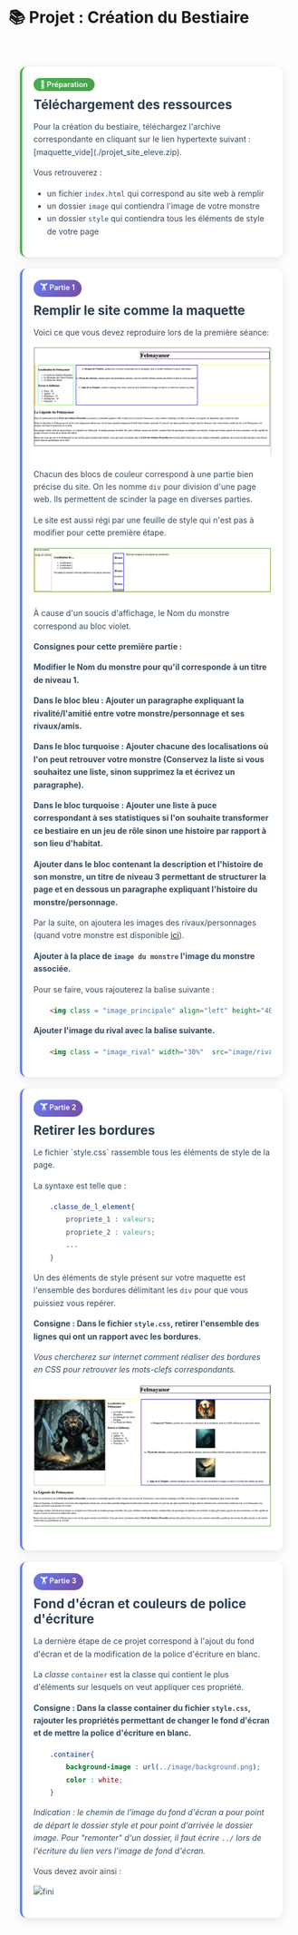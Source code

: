 # 📚 Projet : Création du Bestiaire

<style>
.course-container {
  max-width: 1200px;
  margin: 0 auto;
  padding: 20px;
}

.course-card {
  margin: 20px 0;
  padding: 20px;
  border-radius: 12px;
  box-shadow: 0 4px 16px rgba(0, 0, 0, 0.1);
  background: rgba(255, 255, 255, 0.95);
  backdrop-filter: blur(10px);
}

.course-card.definition {
  border-left: 4px solid #4CAF50;
}

.course-card.exercise {
  border-left: 4px solid #667eea;
}

.course-card.tip {
  border-left: 4px solid #FF9800;
}

.badge {
  display: inline-block;
  padding: 4px 12px;
  border-radius: 20px;
  font-size: 0.8rem;
  font-weight: 600;
  margin-bottom: 10px;
}

.badge.definition {
  background: linear-gradient(135deg, #4CAF50, #45a049);
  color: white;
}

.badge.exercise {
  background: linear-gradient(135deg, #667eea, #764ba2);
  color: white;
}

.badge.tip {
  background: linear-gradient(135deg, #FF9800, #f57c00);
  color: white;
}

.course-title {
  margin: 0 0 15px 0;
  color: #2c3e50;
  font-size: 1.4rem;
}

.course-content {
  line-height: 1.6;
  color: #34495e;
}
</style>

<div class="course-container">

<div class="course-card definition">
<div class="badge definition">📖 Préparation</div>
<h3 class="course-title">Téléchargement des ressources</h3>
<div class="course-content">
Pour la création du bestiaire, téléchargez l'archive correspondante en cliquant sur le lien hypertexte suivant : [maquette_vide](./projet_site_eleve.zip).

Vous retrouverez :

- un fichier `index.html` qui correspond au site web à remplir
- un dossier `image` qui contiendra l'image de votre monstre
- un dossier `style` qui contiendra tous les éléments de style de votre page
</div>
</div>

<div class="course-card exercise">
<div class="badge exercise">🏋️ Partie 1</div>
<h3 class="course-title">Remplir le site comme la maquette</h3>
<div class="course-content">
Voici ce que vous devez reproduire lors de la première séance: 

![a_reproduire](./a_reproduire.png)

Chacun des blocs de couleur correspond à une partie bien précise du site.
On les nomme `div` pour division d'une page web. Ils permettent de scinder la page en diverses parties.

Le site est aussi régi par une feuille de style qui n'est pas à modifier pour cette première étape.

![base](./base.png)

À cause d'un soucis d'affichage, le Nom du monstre correspond au bloc violet.

**Consignes pour cette première partie :**

**Modifier le Nom du monstre pour qu'il corresponde à un titre de niveau 1.**

**Dans le bloc bleu : Ajouter un paragraphe expliquant la rivalité/l'amitié entre votre monstre/personnage et ses rivaux/amis.**

**Dans le bloc turquoise : Ajouter chacune des localisations où l'on peut retrouver votre monstre (Conservez la liste si vous souhaitez une liste, sinon supprimez la et écrivez un paragraphe).**

**Dans le bloc turquoise : Ajouter une liste à puce correspondant à ses statistiques si l'on souhaite transformer ce bestiaire en un jeu de rôle sinon une histoire par rapport à son lieu d'habitat.**

**Ajouter dans le bloc contenant la description et l'histoire de son monstre, un titre de niveau 3 permettant de structurer la page et en dessous un paragraphe expliquant l'histoire du monstre/personnage.**

Par la suite, on ajoutera les images des rivaux/personnages (quand votre monstre est disponible [ici](./monstres.md)).

**Ajouter à la place de `image du monstre` l'image du monstre associée.**

Pour se faire, vous rajouterez la balise suivante :  

```html
    <img class = "image_principale" align="left" height="400px" width="400px" src="image/votre_prenom.png" alt="nom_du_monstre"/>
```

**Ajouter l'image du rival avec la balise suivante.**

```html
    <img class = "image_rival" width="30%"  src="image/rival2.png" alt="Rival 2"/>
```
</div>
</div>

<div class="course-card exercise">
<div class="badge exercise">🏋️ Partie 2</div>
<h3 class="course-title">Retirer les bordures</h3>
<div class="course-content">
Le fichier `style.css` rassemble tous les éléments de style de la page.

La syntaxe est telle que : 

```css
    .classe_de_l_element{
        propriete_1 : valeurs;
        propriete_2 : valeurs;
        ...
    }
```

Un des éléments de style présent sur votre maquette est l'ensemble des bordures délimitant les `div` pour que vous puissiez vous repérer.

**Consigne : Dans le fichier `style.css`, retirer l'ensemble des lignes qui ont un rapport avec les bordures.**

*Vous chercherez sur internet comment réaliser des bordures en CSS pour retrouver les mots-clefs correspondants.*

![final](./presque_fini.png)
</div>
</div>

<div class="course-card exercise">
<div class="badge exercise">🏋️ Partie 3</div>
<h3 class="course-title">Fond d'écran et couleurs de police d'écriture</h3>
<div class="course-content">
La dernière étape de ce projet correspond à l'ajout du fond d'écran et de la modification de la police d'écriture en blanc.

La *classe* `container` est la classe qui contient le plus d'éléments sur lesquels on veut appliquer ces propriété.

**Consigne : Dans la classe container du fichier `style.css`, rajouter les propriétés permettant de changer le fond d'écran et de mettre la police d'écriture en blanc.**

```css
    .container{
        background-image : url(../image/background.png);
        color : white;
    }
```

*Indication : le chemin de l'image du fond d'écran a pour point de départ le dossier style et pour point d'arrivée le dossier image. Pour "remonter" d'un dossier, il faut écrire `../` lors de l'écriture du lien vers l'image de fond d'écran.*

Vous devez avoir ainsi :

![fini](./final.png)
</div>
</div>

</div>